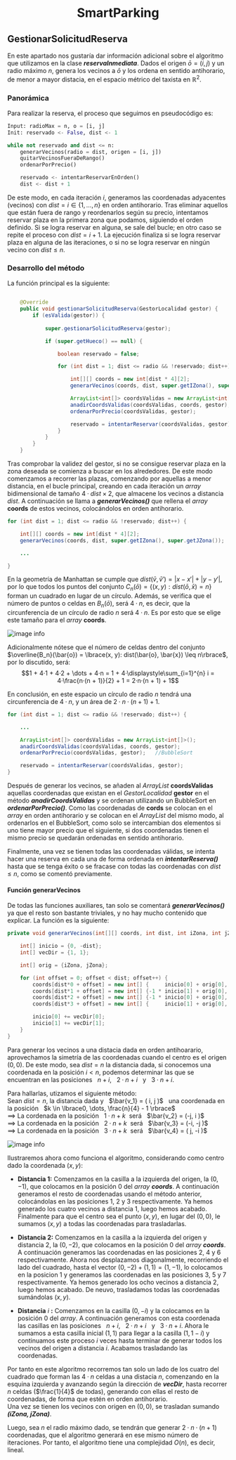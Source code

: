 
<h1 align="center"> SmartParking </h1>

## GestionarSolicitudReserva

En este apartado nos gustaría dar información adicional sobre el algoritmo que utilizamos en la clase ***reservaInmediata***. Dados el origen $\bar{o} = ( i, j )$ 
y un radio máximo $n$, genera los vecinos a $\bar{o}$ y los ordena en sentido antihorario, de menor a mayor distacia, en el espacio métrico del taxista en $\mathbb{R}^2$.

### Panorámica

Para realizar la reserva, el proceso que seguimos en pseudocódigo es:

``` python
Input: radioMax = n, o = [i, j]  
Init: reservado <- False, dist <- 1

while not reservado and dist <= n:
    generarVecinos(radio = dist, origen = [i, j])
    quitarVecinosFueraDeRango()
    ordenarPorPrecio()

    reservado <- intentarReservarEnOrden()
    dist <- dist + 1
```

De este modo, en cada iteración $i$, generamos las coordenadas adyacentes (vecinos) con $dist = i \in \lbrace 1, \dots, n \rbrace$ en orden antihorario.
Tras eliminar aquellos que están fuera de rango y reordenarlos según su precio, intentamos reservar plaza en la primera zona que podamos, siguiendo el orden definido.
Si se logra reservar en alguna, se sale del bucle; en otro caso se repite el proceso con $dist = i + 1$.
La ejecución finaliza si se logra reservar plaza en alguna de las iteraciones, o si no se logra reservar en ningún vecino con $dist \leq n$.

### Desarrollo del método

La función principal es la siguiente:
```java

    @Override
    public void gestionarSolicitudReserva(GestorLocalidad gestor) {
        if (esValida(gestor)) {
    
            super.gestionarSolicitudReserva(gestor);

            if (super.getHueco() == null) {

                boolean reservado = false;

                for (int dist = 1; dist <= radio && !reservado; dist++) {

                    int[][] coords = new int[dist * 4][2];
                    generarVecinos(coords, dist, super.getIZona(), super.getJZona());

                    ArrayList<int[]> coordsValidas = new ArrayList<int[]>();
                    anadirCoordsValidas(coordsValidas, coords, gestor);
                    ordenarPorPrecio(coordsValidas, gestor);

                    reservado = intentarReservar(coordsValidas, gestor);
                }
            }
        }
    }

```

Tras comprobar la validez del gestor, si no se consigue reservar plaza en la zona deseada se comienza a buscar en los alrededores. De este modo comenzamos a recorrer las plazas, comenzando por aquellas a menor distancia, en el bucle principal, creando en cada iteración un *array* bidimensional de tamaño $4·dist \times 2$, que almacene los vecinos a distancia $dist$. A continuación se llama a ***generarVecinos()*** que rellena el *array* **coords** de estos vecinos, colocándolos en orden antihorario.

```java
for (int dist = 1; dist <= radio && !reservado; dist++) {

    int[][] coords = new int[dist * 4][2];
    generarVecinos(coords, dist, super.getIZona(), super.getJZona());

    ...

}

```

En la geometría de Manhattan se cumple que $dist(\bar{v},\bar{v}') = |x - x'| + |y - y'|$, por lo que todos los puntos del conjunto $C_n(\bar{o}) = \lbrace (x, y): dist(\bar{o}, \bar{x}) = n\rbrace$ forman un cuadrado en lugar de un círculo. Además, se verifica que el número de puntos o celdas en $B_n(\bar{o})$, será $4·n$, es decir, que la circunferencia de un círculo de radio $n$ será $4·n$. Es por esto que se elige este tamaño para el *array* **coords**.

![image info](./assets/taxicab-ball.png)

Adicionalmente nótese que el número de celdas dentro del conjunto $\overline{B_n}(\bar{o}) = \lbrace(x, y): dist(\bar{o}, \bar{x}) \leq n\rbrace$, por lo discutido, será: $$1 + 4·1 + 4·2 + \dots + 4·n = 1 + 4·\displaystyle\sum_{i=1}^{n} i = 4·\frac{n·(n + 1)}{2} + 1 = 2·n·(n + 1) + 1$$

En conclusión, en este espacio un círculo de radio $n$ tendrá una circunferencia de $4·n$, y un área de $2·n·(n + 1) + 1$.

```java
for (int dist = 1; dist <= radio && !reservado; dist++) {

    ...

    ArrayList<int[]> coordsValidas = new ArrayList<int[]>();
    anadirCoordsValidas(coordsValidas, coords, gestor);
    ordenarPorPrecio(coordsValidas, gestor);   //BubbleSort

    reservado = intentarReservar(coordsValidas, gestor);
}

```

Después de generar los vecinos, se añaden al *ArrayList* **coordsValidas** aquellas coordenadas que existan en el *GestorLocalidad* **gestor** en el método ***anadirCoordsValidas*** y se ordenan utilizando un BubbleSort en ***ordenarPorPrecio()***.
Como las coordenadas de **cords** se colocan en el *array* en orden antihorario y se colocan en el *ArrayList* del mismo modo, al ordenarlos en el BubbleSort, como solo se intercambian dos elementos si uno tiene mayor precio que el siguiente, si dos coordenadas tienen el mismo precio se quedarán ordenadas en sentido antihorario.

Finalmente, una vez se tienen todas las coordenadas válidas, se intenta hacer una reserva en cada una de forma ordenada en ***intentarReserva()*** hasta que se tenga éxito o se fracase con todas las coordenadas con $dist \leq n$, como se comentó previamente.

#### Función generarVecinos

De todas las funciones auxiliares, tan solo se comentará ***generarVecinos()*** ya que el resto son bastante triviales, y no hay mucho contenido que explicar. La función es la siguiente:

```java
private void generarVecinos(int[][] coords, int dist, int iZona, int jZona) {

    int[] inicio = {0, -dist};
    int[] vecDir = {1, 1};

    int[] orig = {iZona, jZona};

    for (int offset = 0; offset < dist; offset++) {
        coords[dist*0 + offset] = new int[] {     inicio[0] + orig[0],      inicio[1] + orig[1]};
        coords[dist*1 + offset] = new int[] {-1 * inicio[1] + orig[0],      inicio[0] + orig[1]};
        coords[dist*2 + offset] = new int[] {-1 * inicio[0] + orig[0], -1 * inicio[1] + orig[1]};
        coords[dist*3 + offset] = new int[] {     inicio[1] + orig[0], -1 * inicio[0] + orig[1]};

        inicio[0] += vecDir[0];
        inicio[1] += vecDir[1];
    }
}
```
Para generar los vecinos a una distacia dada en orden antihoarario, aprovechamos la simetría de las coordenadas cuando el centro es el origen $( 0, 0 )$. De este modo, sea $dist = n$ la distancia dada, si conocemos una coordenada en la posición $i < n$, podemos determinar las que se encuentran en las posiciones &nbsp; $n + i$, &nbsp; $2·n + i$ &nbsp; y &nbsp; $3·n + i$.

Para hallarlas, utizamos el siguiente método:  
Sean $dist = n$, la distancia dada y &nbsp; $\bar{v_1} = ( i, j )$ &nbsp; una coordenada en la posición &nbsp; $k \in \lbrace0, \dots, \frac{n}{4} - 1 \rbrace$  
$\implies$ La cordenada en la posición &nbsp; $1·n + k$ &nbsp;será &nbsp; $\bar{v_2} = (-j,  i )$  
$\implies$ La cordenada en la posición &nbsp; $2·n + k$ &nbsp;será &nbsp; $\bar{v_3} = (-i, -j )$  
$\implies$ La cordenada en la posición &nbsp; $3·n + k$ &nbsp;será &nbsp; $\bar{v_4} = ( j, -i )$  

![image info](./assets/table-vec.png)

Ilustraremos ahora como funciona el algoritmo, considerando como centro dado la coordenada $(x, y)$:
- **Distancia 1:** Comenzamos en la casilla a la izquierda del origen, la $(0, -1)$, que colocamos en la posición 0 del *array* ***coords***. A continuación generamos el resto de coordenadas usando el método anterior, colocándolas en las posiciones 1, 2 y 3 respectivamente. Ya hemos generado los cuatro vecinos a distancia 1, luego hemos acabado. Finalmente para que el centro sea el punto $(x, y)$, en lugar del $(0, 0)$, le sumamos $(x, y)$ a todas las coordenadas para trasladarlas.

- **Distancia 2:** Comenzamos en la casilla a la izquierda del origen y distancia 2, la $(0, -2)$, que colocamos en la posición 0 del *array* ***coords***. A continuación generamos las coordenadas en las posiciones 2, 4 y 6 respectivamente. Ahora nos desplazamos diagonalmente, recorriendo el lado del cuadrado, hasta el vector $(0, -2) + (1, 1) = (1, -1)$, lo colocamos en la posicion 1 y generamos las coordenadas en las posiciones 3, 5 y 7 respectivamente. Ya hemos generado los ocho vecinos a distancia 2, luego hemos acabado. De neuvo, trasladamos todas las coordenadas sumándolas $(x, y)$.

- **Distancia** $i$ **:** Comenzamos en la casilla $(0, -i)$ y la colocamos en la posición 0 del *array*. A continuación generamos con esta coordenada las casillas en las posiciones &nbsp; $n + i$, &nbsp; $2·n + i$ &nbsp; y &nbsp; $3·n + i$. Ahora le sumamos a esta casilla inicial $(1, 1)$ para llegar a la casilla $(1, 1 - i)$ y continuamos este proceso $i$ veces hasta terminar de generar todos los vecinos del origen a distancia $i$. Acabamos trasladando las coordenadas.

Por tanto en este algoritmo recorremos tan solo un lado de los cuatro del cuadrado que forman las $4·n$ celdas a una distacia $n$, comenzando en la esquina izquierda y avanzando según la dirección de ***vecDir***, hasta recorrer $n$ celdas ($\frac{1}{4}$ de todas), generando con ellas el resto de coordenadas, de forma que estén en orden antihorario.  
Una vez se tienen los vecinos con origen en $( 0, 0 )$, se trasladan sumando ***(iZona, jZona)***.

Luego, sea $n$ el radio máximo dado, se tendrán que generar $2·n·(n + 1)$ coordenadas, que el algoritmo generará en ese mismo número de iteraciones. Por tanto, el algoritmo tiene una complejidad $O(n)$, es decir, lineal.
